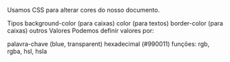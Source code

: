 Usamos CSS para alterar cores do nosso documento.

Tipos
background-color (para caixas)
color (para textos)
border-color (para caixas)
outros
Valores
Podemos definir valores por:

palavra-chave (blue, transparent)
hexadecimal (#990011)
funções: rgb, rgba, hsl, hsla